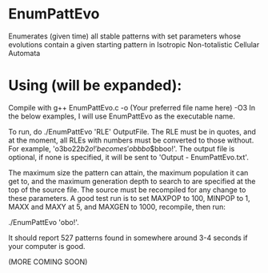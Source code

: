 # EnumPattEvo
Enumerates (given time) all stable patterns with set parameters whose evolutions contain a given starting pattern in Isotropic Non-totalistic Cellular Automata

# Using (will be expanded):
Compile with g++ EnumPattEvo.c -o (Your preferred file name here) -O3
In the below examples, I will use EnumPattEvo as the executable name.

To run, do ./EnumPattEvo 'RLE' OutputFile. The RLE must be in quotes, and at the moment, all RLEs with numbers must be converted to those without.
For example, 'o3bo2$2b2o!' becomes 'obbbo$$bboo!'. The output file is optional, if none is specified, it will be sent to 'Output - EnumPattEvo.txt'.

The maximum size the pattern can attain, the maximum population it can get to, and the maximum generation depth to search to are specified at the top of the source file.
The source must be recompiled for any change to these parameters. A good test run is to set MAXPOP to 100, MINPOP to 1, MAXX and MAXY at 5, and MAXGEN to 1000, recompile, then run: 

./EnumPattEvo 'obo!'.

It should report 527 patterns found in somewhere around 3-4 seconds if your computer is good.

(MORE COMING SOON)
